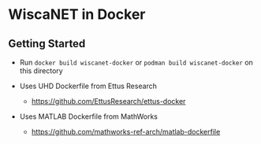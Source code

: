 # WiscaNET in Docker

## Getting Started

- Run `docker build wiscanet-docker` or `podman build wiscanet-docker` on this directory

- Uses UHD Dockerfile from Ettus Research
  - https://github.com/EttusResearch/ettus-docker 
- Uses MATLAB Dockerfile from MathWorks
  - https://github.com/mathworks-ref-arch/matlab-dockerfile
